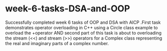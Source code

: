 # week-6-tasks-DSA-and-OOP
Successfully completed week 6 tasks of OOP and DSA with AICP .First task  demonstrates  operator overloading in C++ using a Circle class example to overload the +operator AND second part of this task is about to overloading the stream  (&lt;&lt;) and stream  (>>) operators for a Complex class representing the real and imaginary parts of a complex number.
